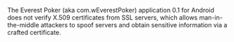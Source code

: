 The Everest Poker (aka com.wEverestPoker) application 0.1 for Android does not verify X.509 certificates from SSL servers, which allows man-in-the-middle attackers to spoof servers and obtain sensitive information via a crafted certificate.